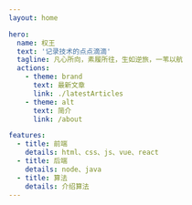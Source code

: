 ```yaml
---
layout: home

hero:
  name: 权王
  text: '记录技术的点点滴滴'
  tagline: 凡心所向，素履所往，生如逆旅，一苇以航
  actions:
    - theme: brand
      text: 最新文章
      link: ./latestArticles
    - theme: alt
      text: 简介
      link: /about

features:
  - title: 前端
    details: html、css、js、vue、react
  - title: 后端
    details: node、java
  - title: 算法
    details: 介绍算法
---
```

